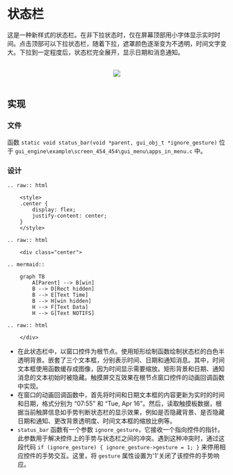 #  状态栏

这是一种新样式的状态栏。在非下拉状态时，仅在屏幕顶部用小字体显示实时时间。点击顶部可以下拉状态栏，随着下拉，遮罩颜色逐渐变为不透明，时间文字变大。下拉到一定程度后，状态栏完全展开，显示日期和消息通知。

<br>
<div style="text-align: center"><img src="https://docs.realmcu.com/HoneyGUI/image/sample/Status-bar/status_bar.gif"  /></div>
<br>

##  实现
###  文件
 函数 ```static void status_bar(void *parent, gui_obj_t *ignore_gesture)``` 位于 ```gui_engine\example\screen_454_454\gui_menu\apps_in_menu.c``` 中。
###  设计

```eval_rst
.. raw:: html

    <style>
    .center {
        display: flex;
        justify-content: center;
    }
    </style>

.. raw:: html

    <div class="center">

.. mermaid::

    graph TB
        A[Parent] --> B[win]
        B --> D[Rect hidden]
        B --> E[Text Time]
        B --> H[win hidden]
        H --> F[Text Data]
        H --> G[Text NOTIFS]

.. raw:: html

    </div>
```
* 在此状态栏中，以窗口控件为根节点。使用矩形绘制函数绘制状态栏的白色半透明背景。嵌套了三个文本框，分别表示时间、日期和通知消息。其中，时间文本框使用函数缓存成图像，因为时间显示需要缩放。矩形背景和日期、通知消息的文本初始时被隐藏。触摸屏交互效果在根节点窗口控件的动画回调函数中实现。
* 在窗口的动画回调函数中，首先将时间和日期文本框的内容更新为实时的时间和日期，格式分别为 “07:55” 和 “Tue, Apr 16”。然后，读取触摸板数据，根据当前触屏信息如手势判断状态栏的显示效果，例如是否隐藏背景、是否隐藏日期和通知、更改背景透明度、时间文本框的缩放比例等。
* ```status_bar``` 函数有一个参数 ```ignore_gesture```，它接收一个指向控件的指针。此参数用于解决控件上的手势与状态栏之间的冲突。遇到这种冲突时，通过这段代码 ```if (ignore_gesture) { ignore_gesture->gesture = 1; }``` 来停用相应控件的手势交互。这里，将 ```gesture``` 属性设置为'1'关闭了该控件的手势响应。




